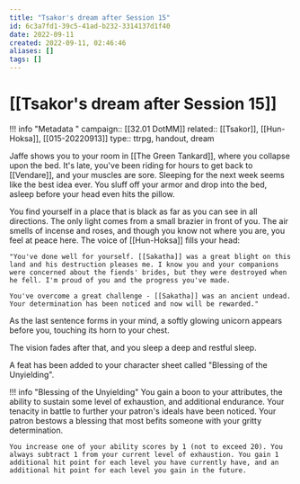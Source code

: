 ```yaml
---
title: "Tsakor's dream after Session 15"
id: 6c3a7fd1-39c5-41ad-b232-3314137d1f40
date: 2022-09-11
created: 2022-09-11, 02:46:46
aliases: []
tags: []
---
```


# [[Tsakor's dream after Session 15]]

!!! info "Metadata "
    campaign:: [[32.01 DotMM]]
    related:: [[Tsakor]], [[Hun-Hoksa]], [[015-20220913]]
    type:: ttrpg, handout, dream


Jaffe shows you to your room in [[The Green Tankard]], where you collapse upon the bed. It's late, you've been riding for hours to get back to [[Vendare]], and your muscles are sore. Sleeping for the next week seems like the best idea ever. You sluff off your armor and drop into the bed, asleep before your head even hits the pillow.

You find yourself in a place that is black as far as you can see in all directions. The only light comes from a small brazier in front of you. The air smells of incense and roses, and though you know not where you are, you feel at peace here. The voice of [[Hun-Hoksa]] fills your head:

    "You've done well for yourself. [[Sakatha]] was a great blight on this land and his destruction pleases me. I know you and your companions were concerned about the fiends' brides, but they were destroyed when he fell. I'm proud of you and the progress you've made.
    
    You've overcome a great challenge - [[Sakatha]] was an ancient undead. Your determination has been noticed and now will be rewarded."

As the last sentence forms in your mind, a softly glowing unicorn appears before you, touching its horn to your chest.

The vision fades after that, and you sleep a deep and restful sleep. 

A feat has been added to your character sheet called "Blessing of the Unyielding".

!!! info "Blessing of the Unyielding"
    You gain a boon to your attributes, the ability to sustain some level of exhaustion, and additional endurance. Your tenacity in battle to further your patron's ideals have been noticed. Your patron bestows a blessing that most befits someone with your gritty determination.
    
    You increase one of your ability scores by 1 (not to exceed 20). You always subtract 1 from your current level of exhaustion. You gain 1 additional hit point for each level you have currently have, and an additional hit point for each level you gain in the future.

